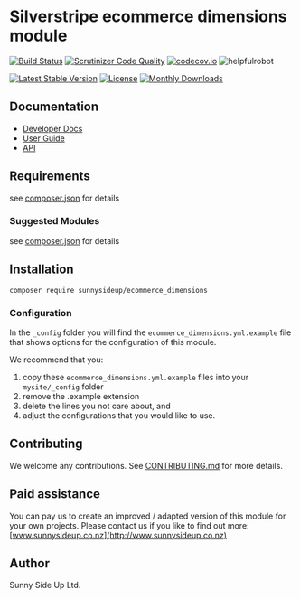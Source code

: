 # Silverstripe ecommerce dimensions module
[![Build Status](https://travis-ci.org/sunnysideup/silverstripe-ecommerce_dimensions.svg?branch=master)](https://travis-ci.org/sunnysideup/silverstripe-ecommerce_dimensions)
[![Scrutinizer Code Quality](https://scrutinizer-ci.com/g/sunnysideup/silverstripe-ecommerce_dimensions/badges/quality-score.png?b=master)](https://scrutinizer-ci.com/g/sunnysideup/silverstripe-ecommerce_dimensions/?branch=master)
[![codecov.io](https://codecov.io/github/sunnysideup/silverstripe-ecommerce_dimensions/coverage.svg?branch=master)](https://codecov.io/github/sunnysideup/silverstripe-ecommerce_dimensions?branch=master)
![helpfulrobot](https://helpfulrobot.io/sunnysideup/ecommerce_dimensions/badge)

[![Latest Stable Version](https://poser.pugx.org/sunnysideup/ecommerce_dimensions/version)](https://packagist.org/packages/sunnysideup/ecommerce_dimensions)
[![License](https://poser.pugx.org/sunnysideup/ecommerce_dimensions/license)](https://packagist.org/packages/sunnysideup/ecommerce_dimensions)
[![Monthly Downloads](https://poser.pugx.org/sunnysideup/ecommerce_dimensions/d/monthly)](https://packagist.org/packages/sunnysideup/ecommerce_dimensions)


## Documentation



 * [Developer Docs](docs/en/INDEX.md)
 * [User Guide](docs/en/userguide.md)
 * [API](http://ssmods.com/apis/ecommerce_dimensions/docs/en/api/)

## Requirements



see [composer.json](composer.json) for details

### Suggested Modules



see [composer.json](composer.json) for details


## Installation


```
composer require sunnysideup/ecommerce_dimensions
```

### Configuration



In the `_config` folder you will find the `ecommerce_dimensions.yml.example`
file that shows options for the configuration of this module.

We recommend that you:

  1. copy these `ecommerce_dimensions.yml.example` files into your
`mysite/_config` folder
  2. remove the .example extension
  3. delete the lines you not care about, and
  4. adjust the configurations that you would like to use.


## Contributing



We welcome any contributions. See [CONTRIBUTING.md](CONTRIBUTING.md) for more details.

## Paid assistance



You can pay us to create an improved / adapted version of this module for your own projects.  Please contact us if you like to find out more: [www.sunnysideup.co.nz](http://www.sunnysideup.co.nz)

## Author



Sunny Side Up Ltd.
